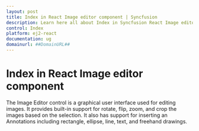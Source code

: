 ```yaml
---
layout: post
title: Index in React Image editor component | Syncfusion
description: Learn here all about Index in Syncfusion React Image editor component of Syncfusion Essential JS 2 and more.
control: Index 
platform: ej2-react
documentation: ug
domainurl: ##DomainURL##
---
```


# Index in React Image editor component

The Image Editor control is a graphical user interface used for editing images. It provides built-in support for rotate, flip, zoom, and crop the images based on the selection. It also has support for inserting an Annotations including rectangle, ellipse, line, text, and freehand drawings.
